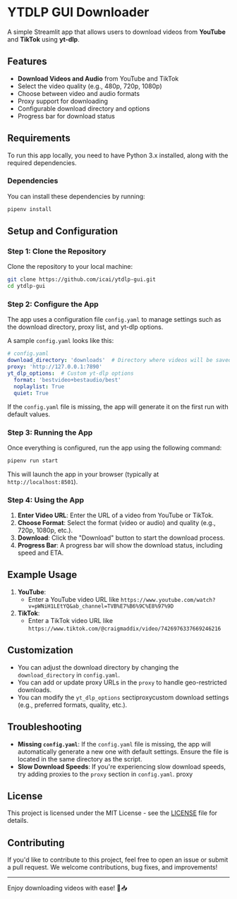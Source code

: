# YTDLP GUI Downloader

A simple Streamlit app that allows users to download videos from **YouTube** and **TikTok** using **yt-dlp**.

## Features
- **Download Videos and Audio** from YouTube and TikTok
- Select the video quality (e.g., 480p, 720p, 1080p)
- Choose between video and audio formats
- Proxy support for downloading
- Configurable download directory and options
- Progress bar for download status

## Requirements

To run this app locally, you need to have Python 3.x installed, along with the required dependencies.

### Dependencies



You can install these dependencies by running:

```bash
pipenv install
```




## Setup and Configuration

### Step 1: Clone the Repository

Clone the repository to your local machine:

```bash
git clone https://github.com/icai/ytdlp-gui.git
cd ytdlp-gui
```

### Step 2: Configure the App

The app uses a configuration file `config.yaml` to manage settings such as the download directory, proxy list, and yt-dlp options.

A sample `config.yaml` looks like this:

```yaml
# config.yaml
download_directory: 'downloads'  # Directory where videos will be saved
proxy: 'http://127.0.0.1:7890'
yt_dlp_options:  # Custom yt-dlp options
  format: 'bestvideo+bestaudio/best'
  noplaylist: True
  quiet: True
```

If the `config.yaml` file is missing, the app will generate it on the first run with default values.

### Step 3: Running the App

Once everything is configured, run the app using the following command:

```bash
pipenv run start
```

This will launch the app in your browser (typically at `http://localhost:8501`).

### Step 4: Using the App

1. **Enter Video URL**: Enter the URL of a video from YouTube or TikTok.
2. **Choose Format**: Select the format (video or audio) and quality (e.g., 720p, 1080p, etc.).
3. **Download**: Click the "Download" button to start the download process.
4. **Progress Bar**: A progress bar will show the download status, including speed and ETA.

## Example Usage

1. **YouTube**:
   - Enter a YouTube video URL like `https://www.youtube.com/watch?v=pWNiH1LEtYQ&ab_channel=TVB%E7%B6%9C%E8%97%9D`
2. **TikTok**:
   - Enter a TikTok video URL like `https://www.tiktok.com/@craigmaddix/video/7426976337669246216`

## Customization

- You can adjust the download directory by changing the `download_directory` in `config.yaml`.
- You can add or update proxy URLs in the `proxy` to handle geo-restricted downloads.
- You can modify the `yt_dlp_options` sectiproxycustom download settings (e.g., preferred formats, quality, etc.).

## Troubleshooting

- **Missing `config.yaml`**: If the `config.yaml` file is missing, the app will automatically generate a new one with default settings. Ensure the file is located in the same directory as the script.
- **Slow Download Speeds**: If you're experiencing slow download speeds, try adding proxies to the `proxy` section in `config.yaml`.
proxy
## License

This project is licensed under the MIT License - see the [LICENSE](LICENSE) file for details.

## Contributing

If you'd like to contribute to this project, feel free to open an issue or submit a pull request. We welcome contributions, bug fixes, and improvements!

---

Enjoy downloading videos with ease! 🎥📥
